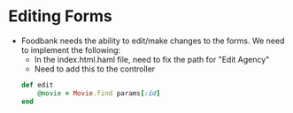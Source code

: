 # Editing Forms
  * Foodbank needs the ability to edit/make changes to the forms. We need to implement the following:
    * In the index.html.haml file, need to fix the path for "Edit Agency"
    * Need to add this to the controller
    ```ruby
    def edit
        @movie = Movie.find params[:id]
    end
    ```
    
